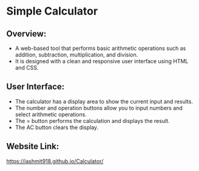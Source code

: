 # Simple Calculator

## Overview:
- A web-based tool that performs basic arithmetic operations such as addition, subtraction, multiplication, and division.
- It is designed with a clean and responsive user interface using HTML and CSS.

## User Interface:
- The calculator has a display area to show the current input and results.
- The number and operation buttons allow you to input numbers and select arithmetic operations.
- The = button performs the calculation and displays the result.
- The AC button clears the display.

## Website Link:
https://jashmit918.github.io/Calculator/
